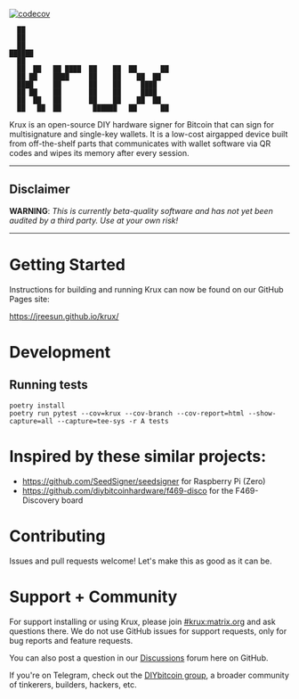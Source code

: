 [![codecov](https://codecov.io/gh/jreesun/krux/branch/main/graph/badge.svg)](https://codecov.io/gh/jreesun/krux)

      ██
      ██
      ██
    ██████
      ██
      ██  ██   ██ ████  ██    ██  ██      ██
      ██ ██    ████     ██    ██    ██  ██
      ████     ██       ██    ██     ████
      ██ ██    ██       ██    ██     ████
      ██  ██   ██       ██    ██    ██  ██
      ██   ██  ██        ██████   ██      ██

Krux is an open-source DIY hardware signer for Bitcoin that can sign for multisignature and single-key wallets. It is a low-cost airgapped device built from off-the-shelf parts that communicates with wallet software via QR codes and wipes its memory after every session.

---
## Disclaimer
**WARNING**: *This is currently beta-quality software and has not yet been audited by a third party. Use at your own risk!*

---

# Getting Started
Instructions for building and running Krux can now be found on our GitHub Pages site:

https://jreesun.github.io/krux/

# Development
## Running tests
```
poetry install
poetry run pytest --cov=krux --cov-branch --cov-report=html --show-capture=all --capture=tee-sys -r A tests
```

# Inspired by these similar projects:
- https://github.com/SeedSigner/seedsigner for Raspberry Pi (Zero)
- https://github.com/diybitcoinhardware/f469-disco for the F469-Discovery board

# Contributing
Issues and pull requests welcome! Let's make this as good as it can be.

# Support + Community
For support installing or using Krux, please join [#krux:matrix.org](https://matrix.to/#/#krux:matrix.org) and ask questions there. We do not use GitHub issues for support requests, only for bug reports and feature requests. 

You can also post a question in our [Discussions](https://github.com/jreesun/krux/discussions) forum here on GitHub.

If you're on Telegram, check out the [DIYbitcoin group](https://t.me/diybitcoin), a broader community of tinkerers, builders, hackers, etc.


